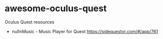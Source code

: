 # awesome-oculus-quest
Oculus Quest resources 

- nullnMusic - Music Player for Quest https://sidequestvr.com/#/app/761
